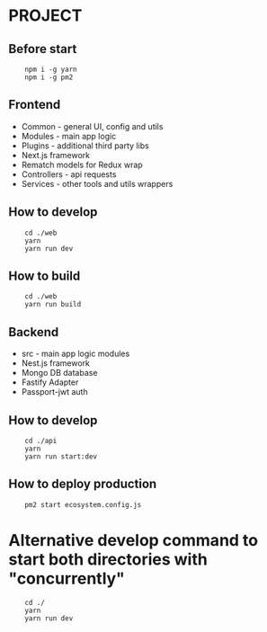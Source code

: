 # PROJECT

## Before start

```
    npm i -g yarn
    npm i -g pm2
```

## Frontend

- Common - general UI, config and utils
- Modules - main app logic
- Plugins - additional third party libs
- Next.js framework
- Rematch models for Redux wrap
- Controllers - api requests
- Services - other tools and utils wrappers

## How to develop

```
    cd ./web
    yarn
    yarn run dev
```

## How to build

```
    cd ./web
    yarn run build
```

## Backend

- src - main app logic modules
- Nest.js framework
- Mongo DB database
- Fastify Adapter
- Passport-jwt auth

## How to develop

```
    cd ./api
    yarn
    yarn run start:dev
```

## How to deploy production

```
    pm2 start ecosystem.config.js
```

# Alternative develop command to start both directories with "concurrently"

```
    cd ./
    yarn
    yarn run dev
```
